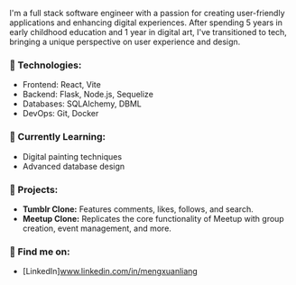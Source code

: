 I'm a full stack software engineer with a passion for creating user-friendly applications and enhancing digital experiences. After spending 5 years in early childhood education and 1 year in digital art, I've transitioned to tech, bringing a unique perspective on user experience and design.

### 🚀 Technologies:
- Frontend: React, Vite
- Backend: Flask, Node.js, Sequelize
- Databases: SQLAlchemy, DBML
- DevOps: Git, Docker

### 🌱 Currently Learning:
- Digital painting techniques
- Advanced database design

### 🔭 Projects:
- **Tumblr Clone:** Features comments, likes, follows, and search.
- **Meetup Clone:** Replicates the core functionality of Meetup with group creation, event management, and more.

### 💬 Find me on:
- [LinkedIn]www.linkedin.com/in/mengxuanliang

<!---
Mengxuan-Liang/Mengxuan-Liang is a ✨ special ✨ repository because its `README.md` (this file) appears on your GitHub profile.
You can click the Preview link to take a look at your changes.
--->
